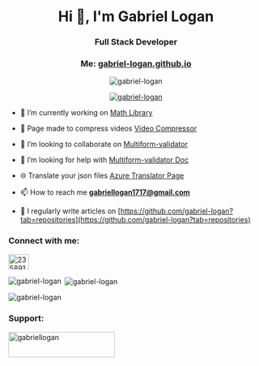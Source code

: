<h1 align="center">Hi 🖖, I'm Gabriel Logan</h1>
<h3 align="center">Full Stack Developer</h3>

<h3 align="center">Me: <a href="https://gabriel-logan.github.io/gabriel-logan/en" target="_blank">gabriel-logan.github.io</a></h3>

<p align="center"> <img src="https://komarev.com/ghpvc/?username=gabriel-logan&label=Profile%20views&color=0e75b6&style=flat" alt="gabriel-logan" /> </p>

<p align="center"> <a href="https://github.com/ryo-ma/github-profile-trophy"><img src="https://github-profile-trophy.vercel.app/?username=gabriel-logan" alt="gabriel-logan" /></a> </p>

- 🔭 I’m currently working on [Math Library](https://github.com/gabriel-logan/Math_Lib)

- 🌱 Page made to compress videos [Video Compressor](https://video-compressor-sigma.vercel.app)

- 👯 I’m looking to collaborate on [Multiform-validator](https://github.com/gabriel-logan/multiform-validator)

- 🤝 I’m looking for help with [Multiform-validator Doc](https://gabriel-logan.github.io/multiform-validator/)

- 🌐 Translate your json files [Azure Translator Page](https://azuretranslatorcode.vercel.app)

- 📫 How to reach me **gabriellogan1717@gmail.com**

- 📝 I regularly write articles on [https://github.com/gabriel-logan?tab=repositories](https://github.com/gabriel-logan?tab=repositories)

<h3 align="left">Connect with me:</h3>
<p align="left">
<a href="https://stackoverflow.com/users/23589173" target="blank"><img align="center" src="https://raw.githubusercontent.com/rahuldkjain/github-profile-readme-generator/master/src/images/icons/Social/stack-overflow.svg" alt="23589173" height="30" width="40" /></a>
</p>

<p><img align="left" src="https://github-readme-stats.vercel.app/api/top-langs?username=gabriel-logan&show_icons=true&locale=en&layout=compact" alt="gabriel-logan" /></p>

<p>&nbsp;<img align="center" src="https://github-readme-stats.vercel.app/api?username=gabriel-logan&show_icons=true&locale=en" alt="gabriel-logan" /></p>

<p><img align="center" src="https://github-readme-streak-stats.herokuapp.com/?user=gabriel-logan&" alt="gabriel-logan" /></p>

<h3 align="left">Support:</h3>
<p><a href="https://www.buymeacoffee.com/gabriellogan"> <img align="left" src="https://cdn.buymeacoffee.com/buttons/v2/default-yellow.png" height="50" width="210" alt="gabriellogan" /></a></p><br><br>
